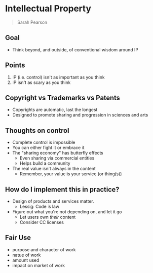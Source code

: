 # Intellectual Property

> Sarah Pearson

## Goal

- Think beyond, and outside, of conventional wisdom around IP

## Points

1. IP (i.e. control) isn't as important as you think
1. IP isn't as scary as you think

## Copyright vs Trademarks vs Patents

- Copyrights are automatic, last the longest
- Designed to promote sharing and progression in sciences and arts

## Thoughts on control

- Complete control is impossible
- You can either fight it or embrace it
- The "sharing economy" has butterfly effects
  - Even sharing via commercial entities
  - Helps build a community
- The real value isn't always in the content
  - Remember, your value is your service (or thing(s))

## How do I implement this in practice?

- Design of products and services matter.
  - Lessig: Code is law
- Figure out what you're not depending on, and let it go
  - Let users own _their_ content
  - Consider CC licenses

## Fair Use

- purpose and character of work
- natue of work
- amount used
- impact on market of work
